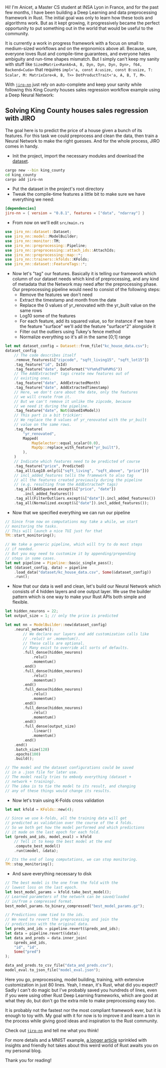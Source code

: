 Hi! I'm Anicet, a Master CS student at INSA Lyon in France, and for the past few months, I have been building a Deep Learning and data preprocessing framework in Rust. The initial goal was only to learn how these tools and algorithms work. But as it kept growing, it progressively became the perfect opportunity to put something out in the world that would be useful to the community.

It is currently a work in progress framework with a focus on small to medium-sized workflows and on the ergonomics above all. Because, sure, everyone loves Rust and compile-time guarantees, and everyone hates ambiguity and run-time shapes mismatch. But I simply can't keep my sanity with stuff like `SizedMatrix<Rank6<A, B, Dyn, Dyn, Dyn, Dyn>, f64, Backend=Cuda>` that requires `impl<'a, const A:usize, const B:usize, T: Scalar, M: MatrixCore<A, B, T>> DotProductTrait<'a, A, B, T, M>`.

With [`jiro-nn`](https://github.com/AnicetNgrt/jiro-nn) just rely on auto-complete and keep your sanity while following this King County houses sales regression workflow example using a Deep Neural Network:

## Solving King County houses sales regression with JIRO

The goal here is to predict the price of a house given a bunch of its features. For this task we could preprocess and clean the data, then train a Neural Network to make the right guesses. And for the whole process, JIRO comes in handy.

- Init the project, import the necessary modules and download the [dataset](https://www.kaggle.com/datasets/harlfoxem/housesalesprediction).

```bash
cargo new --bin king_county
cd king_county
cargo add jiro-nn
```

- Put the dataset in the project's root directory
- Tweak the compile-time features a little bit to make sure we have everything we need:

```toml
[dependencies]
jiro-nn = { version = "0.8.1", features = ["data", "ndarray"] }
```

- From now on we'll edit `src/main.rs`

```rust
use jiro_nn::dataset::Dataset;
use jiro_nn::model::ModelBuilder;
use jiro_nn::monitor::TM;
use jiro_nn::preprocessing::Pipeline;
use jiro_nn::preprocessing::attach_ids::AttachIds;
use jiro_nn::preprocessing::map::*;
use jiro_nn::trainers::kfolds::KFolds;
use jiro_nn::dataset::FeatureTags::*;
```

- Now let's "tag" our features. Basically it is telling our framework which column of our dataset needs which  kind of preprocessing, and any kind of metadata that the Network may need after the preprocessing phase. Our preprocessing pipeline would need to consist of the following steps:
   - Remove the features we don't need
   - Extract the timestamp and month from the date
   - Replace the 0 values of yr_renovated with the yr_built value on the same rows
   - Log10 some of the features
   - For each feature, add its squared value, so for instance if we have the feature "surface" we'll add the feature "surface^2" alongside it
   - Filter out the outliers using Tukey's fence method
   - Normalize everything so it's all in the same [0;1] range

```rust
let mut dataset_config = Dataset::from_file("kc_house_data.csv");
dataset_config
    // The code describes itself
    .remove_features(&["zipcode", "sqft_living15", "sqft_lot15"])
    .tag_feature("id", IsId)
    .tag_feature("date", DateFormat("%Y%m%dT%H%M%S"))
    // The AddExtracted* tags create new features out of 
    // existing ones.
    .tag_feature("date", AddExtractedMonth)
    .tag_feature("date", AddExtractedTimestamp)
    // Here, we don't care about the date, only the features 
    // we will create from it.
    // But we can't remove it unlike the zipcode, because 
    // we need it during the pipeline.
    .tag_feature("date", Not(&UsedInModel))
    // This part is a bit trickier: 
    // We replace the 0 values of yr_renovated with the yr_built 
    // value on the same rows.
    .tag_feature(
        "yr_renovated",
        Mapped(
            MapSelector::equal_scalar(0.0),
            MapOp::replace_with_feature("yr_built"),
        ),
    )
    // Indicate which features need to be predicted of course
    .tag_feature("price", Predicted)
    .tag_all(Log10.only(&["sqft_living", "sqft_above", "price"]))
    // incl_added_features tells the framework to also tag 
    // all the features created previously during the pipeline
    // (e.g. resulting from the AddExtracted* tags)
    .tag_all(AddSquared.except(&["price", "date"])
        .incl_added_features())
    .tag_all(FilterOutliers.except(&["date"]).incl_added_features())
    .tag_all(Normalized.except(&["date"]).incl_added_features());
```

- Now that we specified everything we can run our pipeline

```rust
// Since from now on computations may take a while, we start 
// monitoring the tasks.
// This will launch a nice TUI just for that
TM::start_monitoring();

// We take a generic pipeline, which will try to do most steps 
// if needed. 
// But you may need to customize it by appending/prepending 
// steps in some cases.
let mut pipeline = Pipeline::basic_single_pass();
let (dataset_config, data) = pipeline
    .load_data("dataset/kc_house_data.csv", Some(&dataset_config))
    .run();
```

- Now that our data is well and clean, let's build our Neural Network which consists of 4 hidden layers and one output layer. We use the builder pattern which is one way to make your Rust APIs both simple and flexible.

```rust
let hidden_neurons = 22;
let output_size = 1; // only the price is predicted

let mut nn = ModelBuilder::new(dataset_config)
    .neural_network();
        // We declare our layers and add customization calls like 
        // .relu() or .momentum().
        // These calls are optional.
        // Many exist to override all sorts of defaults.
        .full_dense(hidden_neurons)
            .relu()
            .momentum()
        .end()
        .full_dense(hidden_neurons)
            .relu()
            .momentum()
        .end()
        .full_dense(hidden_neurons)
            .relu()
            .momentum()
        .end()
        .full_dense(hidden_neurons)
            .relu()
            .momentum()
        .end()
        .full_dense(output_size)
            .linear()
            .momentum()
        .end()
    .end()
    .batch_size(128)
    .epochs(100)
    .build();

// The model and the dataset configurations could be saved 
// in a .json file for later use.
// The model really tries to embody everything (dataset + 
// network + training).
// The idea is to tie the model to its result, and changing 
// any of these things would change its results.
```

- Now let's train using K-Folds cross validation

```rust
let mut kfold = KFolds::new(4);

// Since we use k-folds, all the training data will get 
// predicted as validation over the course of the 4 folds.
// So we both get how the model performed and which predictions 
// it made on the last epoch for each fold.
let (preds_and_ids, model_eval) = kfold
    // Tell it to keep the best model at the end
    .compute_best_model()
    .run(&model, &data);

// Its the end of long computations, we can stop monitoring.
TM::stop_monitoring();
```

- And save everything necessary to disk

```rust
// The best model is the one from the fold with the 
// lowest loss on the last epoch.
let best_model_params = kfold.take_best_model();
// Learned parameters of the network can be saved/loaded 
// in/from a compressed format.
best_model_params.to_binary_compressed("best_model_params.gz");

// Predictions come tied to the ids.
// We need to revert the preprocessing and join the 
// predictions with the original data.
let preds_and_ids = pipeline.revert(&preds_and_ids);
let data = pipeline.revert(&data);
let data_and_preds = data.inner_join(
    &preds_and_ids, 
    "id", "id", 
    Some("pred")
);

data_and_preds.to_csv_file("data_and_preds.csv");
model_eval.to_json_file("model_eval.json");
```

Here you go, preprocessing, model building, training, with extensive customization in just 80 lines. Yeah, I mean, it's Rust, what did you expect? Sadly I can't do magic but I've probably saved you hundreds of lines, even if you were using other Rust Deep Learning frameworks, which are good at what they do, but don't go the extra mile to make preprocessing easy too.

It is probably not the fastest nor the most compliant framework ever, but it is enough to toy with. My goal with it for now is to improve it and learn a ton in the process while giving good ideas and inspiration to the Rust community.

Check out [`jiro-nn`](https://github.com/AnicetNgrt/jiro-nn) and tell me what you think!

For more details and a MNIST example, [a longer article](https://anicetnougaret.fr/blog/introducing-jiro-nn) sprinkled with insights and friendly hot takes about this weird world of Rust awaits you on my personal blog.

Thank you for reading!